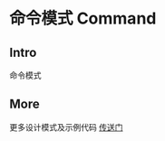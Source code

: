 # 命令模式 Command

## Intro

命令模式

## More

更多设计模式及示例代码 [传送门](https://github.com/WeihanLi/DesignPatterns)
